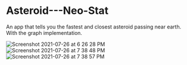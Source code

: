 # Asteroid---Neo-Stat

An app that tells you the fastest and closest asteroid passing near earth. With the graph implementation.


![Screenshot 2021-07-26 at 6 26 28 PM](https://user-images.githubusercontent.com/76988309/127002534-ca807f73-1392-4781-93c6-319cfc2bee7b.png)
![Screenshot 2021-07-26 at 7 38 48 PM](https://user-images.githubusercontent.com/76988309/127002809-a090c768-8bee-48f3-9ecc-f061c9373dc0.png)
![Screenshot 2021-07-26 at 7 38 57 PM](https://user-images.githubusercontent.com/76988309/127002816-9537ed9f-e716-4428-a2f1-7a5e6d4d3993.png)
